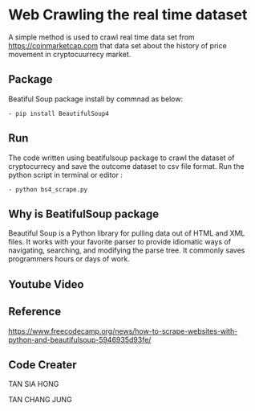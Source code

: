 # Web Crawling the real time dataset
A simple method is used to crawl real time data set from https://coinmarketcap.com that data
set about the history of price movement in cryptocuurrecy market. 

## Package
Beatiful Soup package install by commnad as below:

	- pip install BeautifulSoup4

## Run
The code written using beatifulsoup package to crawl the dataset of cryptocurrecy and save the outcome dataset to csv file format.
Run the python script in terminal or editor :
	
	- python bs4_scrape.py
	
## Why is BeatifulSoup package
Beautiful Soup is a Python library for pulling data out of HTML and XML files. It works with your favorite parser to provide idiomatic ways of navigating, searching, and modifying the parse tree. It commonly saves programmers hours or days of work.

## Youtube Video

## Reference
https://www.freecodecamp.org/news/how-to-scrape-websites-with-python-and-beautifulsoup-5946935d93fe/

## Code Creater
TAN SIA HONG

TAN CHANG JUNG
